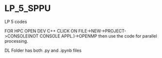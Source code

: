 # LP_5_SPPU
 LP 5 codes 

 FOR HPC OPEN DEV C++ CLICK ON FILE->NEW->PROJECT->CONSOLE(NOT CONSOLE APPL.)->OPENMP
 then use the code for parallel processing.

 DL Folder has both .py and .ipynb files
